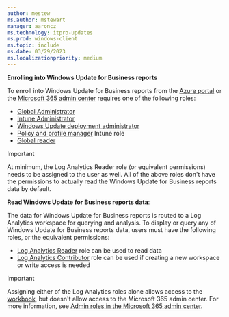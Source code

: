 ```yaml
---
author: mestew
ms.author: mstewart
manager: aaroncz
ms.technology: itpro-updates
ms.prod: windows-client
ms.topic: include
ms.date: 03/29/2023
ms.localizationpriority: medium
---
```

<!--This file is shared by updates/wufb-reports-enable.md and the update/wufb-reports-admin-center.md articles. Headings may be driven by article context.  -->

**Enrolling into Windows Update for Business reports**

To enroll into Windows Update for Business reports from the [Azure portal](https://portal.azure.com) or the [Microsoft 365 admin center](https://admin.microsoft.com) requires one of the following roles:

- [Global Administrator](/azure/active-directory/roles/permissions-reference#global-administrator)
- [Intune Administrator](/azure/active-directory/roles/permissions-reference#intune-administrator)
- [Windows Update deployment administrator](/azure/active-directory/roles/permissions-reference#windows-update-deployment-administrator)
- [Policy and profile manager](/mem/intune/fundamentals/role-based-access-control#built-in-roles) Intune role
- [Global reader](/azure/active-directory/roles/permissions-reference#global-reader) 

> [!IMPORTANT]
> At minimum, the Log Analytics Reader role (or equivalent permissions) needs to be assigned to the user as well. All of the above roles don't have the permissions to actually read the Windows Update for Business reports data by default.

**Read Windows Update for Business reports data**:

The data for Windows Update for Business reports is routed to a Log Analytics workspace for querying and analysis. To display or query any of Windows Update for Business reports data, users must have the following roles, or the equivalent permissions:

- [Log Analytics Reader](/azure/role-based-access-control/built-in-roles#log-analytics-reader) role can be used to read data
- [Log Analytics Contributor](/azure/role-based-access-control/built-in-roles#log-analytics-contributor) role can be used if creating a new workspace or write access is needed

> [!IMPORTANT]
> Assigning either of the Log Analytics roles alone allows access to the [workbook](../wufb-reports-use.md), but doesn't allow access to the Microsoft 365 admin center. For more information, see [Admin roles in the Microsoft 365 admin center](/microsoft-365/admin/add-users/about-admin-roles). 
